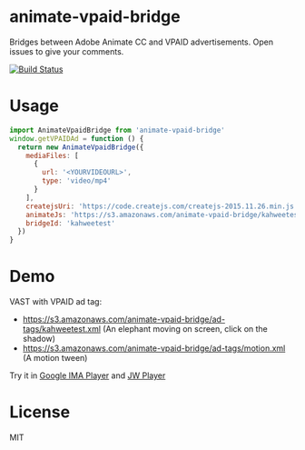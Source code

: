 # animate-vpaid-bridge

Bridges between Adobe Animate CC and VPAID advertisements. Open issues to give your comments.

[![Build Status](https://travis-ci.org/kahwee/animate-vpaid-bridge.svg?branch=master)](https://travis-ci.org/kahwee/animate-vpaid-bridge)

# Usage

```js
import AnimateVpaidBridge from 'animate-vpaid-bridge'
window.getVPAIDAd = function () {
  return new AnimateVpaidBridge({
    mediaFiles: [
      {
        url: '<YOURVIDEOURL>',
        type: 'video/mp4'
      }
    ],
    createjsUri: 'https://code.createjs.com/createjs-2015.11.26.min.js',
    animateJs: 'https://s3.amazonaws.com/animate-vpaid-bridge/kahweetest.js',
    bridgeId: 'kahweetest'
  })
}
```

# Demo

VAST with VPAID ad tag: 

* https://s3.amazonaws.com/animate-vpaid-bridge/ad-tags/kahweetest.xml (An elephant moving on screen, click on the shadow)
* https://s3.amazonaws.com/animate-vpaid-bridge/ad-tags/motion.xml (A motion tween)

Try it in [Google IMA Player](https://developers.google.com/interactive-media-ads/docs/sdks/html5/vastinspector) and [JW Player](https://developer.jwplayer.com/tools/ad-tester/)

# License

MIT
